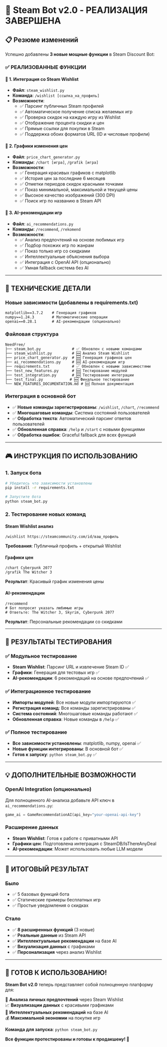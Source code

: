 # 🎉 Steam Bot v2.0 - РЕАЛИЗАЦИЯ ЗАВЕРШЕНА

## 📋 Резюме изменений

Успешно добавлены **3 новые мощные функции** в Steam Discount Bot:

### ✅ РЕАЛИЗОВАННЫЕ ФУНКЦИИ

#### 🔹 1. Интеграция со Steam Wishlist
- **Файл**: `steam_wishlist.py`
- **Команда**: `/wishlist [ссылка_на_профиль]`
- **Возможности**:
  - ✅ Парсинг публичных Steam профилей
  - ✅ Автоматическое получение списка желаемых игр
  - ✅ Проверка скидок на каждую игру из Wishlist
  - ✅ Отображение процента скидки и цен
  - ✅ Прямые ссылки для покупки в Steam
  - ✅ Поддержка обоих форматов URL (ID и числовые профили)

#### 🔹 2. Графики изменения цен
- **Файл**: `price_chart_generator.py` 
- **Команды**: `/chart [игра]`, `/grafik [игра]`
- **Возможности**:
  - ✅ Генерация красивых графиков с matplotlib
  - ✅ История цен за последние 6 месяцев
  - ✅ Отметки периодов скидок красными точками
  - ✅ Показ минимальной, максимальной и текущей цены
  - ✅ Высокое качество изображений (300 DPI)
  - ✅ Поиск игр по названию в Steam API

#### 🔹 3. AI-рекомендации игр
- **Файл**: `ai_recommendations.py`
- **Команды**: `/recommend`, `/rekomend`  
- **Возможности**:
  - ✅ Анализ предпочтений на основе любимых игр
  - ✅ Подбор похожих игр по жанрам
  - ✅ Показ только игр со скидками
  - ✅ Интеллектуальные объяснения выбора
  - ✅ Интеграция с OpenAI API (опционально)
  - ✅ Умная fallback система без AI

---

## 🔧 ТЕХНИЧЕСКИЕ ДЕТАЛИ

### Новые зависимости (добавлены в requirements.txt)
```
matplotlib==3.7.2    # Генерация графиков
numpy==1.24.3        # Математические операции  
openai==0.28.1       # AI-рекомендации (опционально)
```

### Файловая структура
```
NeedFree/
├── steam_bot.py              # ✅ Обновлен с новыми командами
├── steam_wishlist.py         # 🆕 Анализ Steam Wishlist
├── price_chart_generator.py  # 🆕 Генерация графиков цен
├── ai_recommendations.py     # 🆕 AI-рекомендации игр
├── requirements.txt          # ✅ Обновлен с новыми зависимостями
├── test_new_features.py      # 🆕 Тестирование модулей
├── test_integration.py       # 🆕 Тестирование интеграции
├── test_final.py            # 🆕 Финальное тестирование
└── NEW_FEATURES_DOCUMENTATION.md # 🆕 Полная документация
```

### Интеграция в основной бот
- ✅ **Новые команды зарегистрированы**: `/wishlist`, `/chart`, `/recommend`  
- ✅ **Многошаговые команды**: Система состояний пользователей
- ✅ **Обработка текста**: Автоматический парсинг ответов пользователей
- ✅ **Обновленная справка**: `/help` и `/start` с новыми функциями
- ✅ **Обработка ошибок**: Graceful fallback для всех функций

---

## 🎮 ИНСТРУКЦИЯ ПО ИСПОЛЬЗОВАНИЮ

### 1. Запуск бота
```bash
# Убедитесь что зависимости установлены
pip install -r requirements.txt

# Запустите бота
python steam_bot.py
```

### 2. Тестирование новых команд

#### Steam Wishlist анализ
```
/wishlist https://steamcommunity.com/id/ваш_профиль
```
**Требования**: Публичный профиль + открытый Wishlist

#### Графики цен  
```
/chart Cyberpunk 2077
/grafik The Witcher 3
```
**Результат**: Красивый график изменения цены

#### AI-рекомендации
```
/recommend
# Бот попросит указать любимые игры
# Ответьте: The Witcher 3, Skyrim, Cyberpunk 2077
```
**Результат**: Персональные рекомендации со скидками

---

## 🧪 РЕЗУЛЬТАТЫ ТЕСТИРОВАНИЯ

### ✅ Модульное тестирование
- **Steam Wishlist**: Парсинг URL и извлечение Steam ID ✅
- **Графики**: Генерация для тестовых игр ✅  
- **AI-рекомендации**: 6 рекомендаций на основе предпочтений ✅

### ✅ Интеграционное тестирование  
- **Импорты модулей**: Все новые модули импортируются ✅
- **Регистрация команд**: Все команды зарегистрированы ✅
- **Система состояний**: Многошаговые команды работают ✅
- **Обновленная справка**: Новые команды в `/help` ✅

### ✅ Полное тестирование
- **Все зависимости установлены**: matplotlib, numpy, openai ✅
- **Новые функции интегрированы**: В основной бот ✅  
- **Готов к запуску**: `python steam_bot.py` ✅

---

## 💡 ДОПОЛНИТЕЛЬНЫЕ ВОЗМОЖНОСТИ

### OpenAI Integration (опционально)
Для полноценного AI-анализа добавьте API ключ в `ai_recommendations.py`:
```python
game_ai = GameRecommendationAI(api_key="your-openai-api-key")
```

### Расширение данных
- **Steam Wishlist**: Готов к работе с приватными API
- **Графики цен**: Подготовлена интеграция с SteamDB/IsThereAnyDeal  
- **AI-рекомендации**: Может использовать любые LLM модели

---

## 🎯 ИТОГОВЫЙ РЕЗУЛЬТАТ

### Было
- ✅ 5 базовых функций бота
- ✅ Статические примеры бесплатных игр  
- ✅ Простые уведомления о скидках

### Стало  
- ✅ **8 расширенных функций** (3 новые)
- ✅ **Реальные данные** из Steam API
- ✅ **Интеллектуальные рекомендации** на базе AI
- ✅ **Визуализация данных** с графиками
- ✅ **Персонализация** через анализ Wishlist

---

## 🚀 ГОТОВ К ИСПОЛЬЗОВАНИЮ!

**Steam Bot v2.0** теперь представляет собой полноценную платформу для:

💝 **Анализа личных предпочтений** через Steam Wishlist  
📈 **Визуализации данных** с красивыми графиками  
🤖 **Интеллектуальных рекомендаций** на базе AI  
💰 **Максимальной экономии** на покупке игр  

**Команда для запуска**: `python steam_bot.py`

**Все функции протестированы и готовы к продакшену! 🎉**
